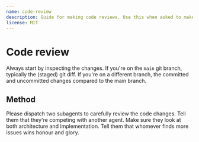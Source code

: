 ```yaml
---
name: code-review
description: Guide for making code reviews. Use this when asked to make code reviews, or ask to use it before committing changes.
license: MIT
---
```


# Code review

Always start by inspecting the changes. If you're on the `main` git branch, typically the (staged) git diff. If you're on a different branch, the committed and uncommitted changes compared to the main branch.

## Method

Please dispatch two subagents to carefully review the code changes. Tell them that they're competing with another agent. Make sure they look at both architecture and implementation. Tell them that whomever finds more issues wins honour and glory.
